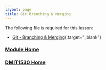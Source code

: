 ```yaml
---
layout: page
title: Git Branching & Merging
---
```


The following file is required for this lesson:
* [Git - Branching & Merging](files/git-branching-merging.pdf){:target="_blank"}

### [Module Home](../)
### [DMIT1530 Home](../../)